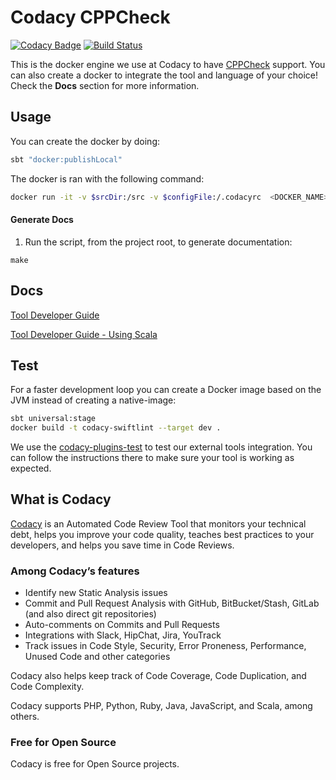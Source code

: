 # Codacy CPPCheck

[![Codacy Badge](https://api.codacy.com/project/badge/Grade/3bd4fdde0b9b43dd9aead3130d370c5d)](https://www.codacy.com/gh/codacy/codacy-cppcheck?utm_source=github.com&amp;utm_medium=referral&amp;utm_content=codacy/codacy-cppcheck&amp;utm_campaign=Badge_Grade)
[![Build Status](https://circleci.com/gh/codacy/codacy-cppcheck.svg?style=shield&circle-token=:circle-token)](https://circleci.com/gh/codacy/codacy-cppcheck)

This is the docker engine we use at Codacy to have [CPPCheck](http://cppcheck.sourceforge.net) support.
You can also create a docker to integrate the tool and language of your choice!
Check the **Docs** section for more information.

## Usage

You can create the docker by doing:

```bash
sbt "docker:publishLocal"
```

The docker is ran with the following command:

```bash
docker run -it -v $srcDir:/src -v $configFile:/.codacyrc  <DOCKER_NAME>:<DOCKER_VERSION>
```

#### Generate Docs

1. Run the script, from the project root, to generate documentation:

```
make
```

## Docs

[Tool Developer Guide](https://support.codacy.com/hc/en-us/articles/207994725-Tool-Developer-Guide)

[Tool Developer Guide - Using Scala](https://support.codacy.com/hc/en-us/articles/207280379-Tool-Developer-Guide-Using-Scala)

## Test

For a faster development loop you can create a Docker image based on the JVM instead of creating a native-image:

```bash
sbt universal:stage
docker build -t codacy-swiftlint --target dev .
```

We use the [codacy-plugins-test](https://github.com/codacy/codacy-plugins-test) to test our external tools integration.
You can follow the instructions there to make sure your tool is working as expected.

## What is Codacy

[Codacy](https://www.codacy.com/) is an Automated Code Review Tool that monitors your technical debt, helps you improve your code quality, teaches best practices to your developers, and helps you save time in Code Reviews.

### Among Codacy’s features

- Identify new Static Analysis issues
- Commit and Pull Request Analysis with GitHub, BitBucket/Stash, GitLab (and also direct git repositories)
- Auto-comments on Commits and Pull Requests
- Integrations with Slack, HipChat, Jira, YouTrack
- Track issues in Code Style, Security, Error Proneness, Performance, Unused Code and other categories

Codacy also helps keep track of Code Coverage, Code Duplication, and Code Complexity.

Codacy supports PHP, Python, Ruby, Java, JavaScript, and Scala, among others.

### Free for Open Source

Codacy is free for Open Source projects.
